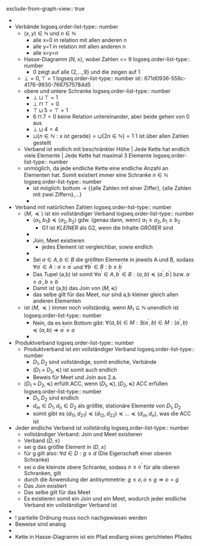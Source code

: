 exclude-from-graph-view:: true

-
- Verbände
  logseq.order-list-type:: number
	- $(x,y)\in\mathbb{N}$ und $n\in\mathbb{N}$
		- alle x=0 in relation mit allen anderen n
		- alle y=1 in relation mit allen anderen n
		- alle x=y=n
	- Hasse-Diagramm $(N,\leq)$, wobei Zahlen <= 9
	  logseq.order-list-type:: number
		- 0 zeigt auf alle {2,...,9} und die zeigen auf 1
	- $\bot=0,\top=1$
	  logseq.order-list-type:: number
	  id:: 671d0936-556c-4176-9930-7667575784d5
	- obere und untere Schranke
	  logseq.order-list-type:: number
		- $\bot\sqcup\top=1$
		- $\bot\sqcap\top=0$
		- $\top\sqcup5=\top=1$
		- $6\sqcap7=0$ keine Relation untereinander, aber beide gehen von 0 aus
		- $\bot\sqcup4=4$
		- $\sqcup\lbrace n\in\mathbb{N}:\text{x ist gerade}\rbrace=\sqcup\lbrace2n\in\mathbb{N}\rbrace=1$ 1 ist über allen Zahlen gestellt
	- Verband ist endlich mit beschränkter Höhe | Jede Kette hat endlich viele Elemente | Jede Kette hat maximal 3 Elemente
	  logseq.order-list-type:: number
	- unmöglich, da jede endliche Kette eine endliche Anzahl an Elementen hat. Somit existiert immer eine Schranke $n\in\mathbb{N}$
	  logseq.order-list-type:: number
		- ist möglich: bottom -> {{alle Zahlen mit einer Ziffer}, {alle Zahlen mit zwei Ziffern},...}
		-
- Verband mit natürlichen Zahlen
  logseq.order-list-type:: number
	- $\langle M,\preceq\rangle$ ist ein vollständiger Verband
	  logseq.order-list-type:: number
		- $\langle a_1,b_1\rang\preceq\langle a_2,b_2\rangle$ gdw. (genau dann, wenn) $a_1\geq a_2,b_1\geq b_2$
			- G1 ist *KLEINER* als G2, wenn die Inhalte *GRÖßER* sind
		-
		- Join, Meet existieren
			- jedes Element ist vergleichbar, sowie endlich
		-
		- Sei $a\in A,b\in B$ die größten Elemente in jeweils A und B, sodass $\forall a^{\prime}\in A:a\geq a^{\prime}$ und $\forall b^{\prime}\in B:b\geq b^{\prime}$
		- Das Tupel (a,b) ist somit $\forall a^{\prime}\in A,b^{\prime}\in B:(a,b)\preceq(a^{\prime},b^{\prime})$ bzw. $a\geq a^{\prime},b\geq b^{\prime}$
		- Damit ist (a,b) das Join von $(M,\preceq)$
		- das selbe gilt für das Meet, nur sind a,b kleiner gleich allen anderen Elementen
	- ist $\langle M,\preceq\rangle$ immer noch vollständig, wenn $M_1\subseteq\mathbb{N}$ unendlich ist
	  logseq.order-list-type:: number
		- Nein, da es kein Bottom gibt: $\forall(a,b)\in M:\exists(a^{\prime},b)\in M:(a^{\prime},b)\preceq(a,b)\Rightarrow a^{\prime}\geq a$
		-
- Produktverband
  logseq.order-list-type:: number
	- Produktverband ist ein vollständiger Verband
	  logseq.order-list-type:: number
		- $D_1,D_2$ sind vollständige, somit endliche, Verbände
		- $(D_1\times D_2,\preceq)$ ist somit auch endlich
		- Beweis für Meet und Join aus 2.a.
	- $(D_1\times D_2,\preceq)$ erfüllt ACC, wenn $(D_1,\preceq),(D_2,\preceq)$ ACC erfüllen
	  logseq.order-list-type:: number
		- $D_1,D_2$ sind endlich
		- $d_{m}\in D_1,d_{n}\in D_2$ als größte, stationäre Elemente von $D_1,D_2$
		- somit gibt es $(d_{11},d_{21})\preceq(d_{12},d_{22})\preceq...\preceq(d_{m},d_{n})$, was die ACC ist
- Jeder endliche Verband ist vollständig
  logseq.order-list-type:: number
	- vollständiger Verband: Join und Meet existieren
	- Verband $(D,\leq)$
	- sei g das größte Element in $(D,\leq)$
	- für g gilt also: $\forall d\in D:g\geq d$ (Die Eigenschaft einer oberen Schranke)
	- sei o die kleinste obere Schranke, sodass $o\leq o^{\prime}$ für alle oberen Schranken, gilt
	- durch die Anwendung der antisymmetrie: $g\leq o,o\leq g\Rightarrow o=g$
	- Das Join existiert
	- Das selbe gilt für das Meet
	- Es existieren somit ein Join und ein Meet, wodurch jeder endliche Verband ein vollständiger Verband ist
-
- ! partielle Ordnung muss noch nachgewiesen werden
- Beweise sind analog
-
- Kette in Hasse-Diagramm ist ein Pfad endlang eines gerichteten Pfades